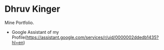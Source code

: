 # Dhruv Kinger 
Mine Portfolio.
* Google Assistant of my Profile(https://assistant.google.com/services/r/uid/0000002ddedb1435?hl=en)
